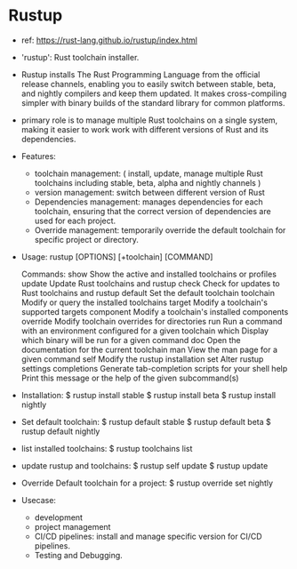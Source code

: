 # Rustup

- ref: https://rust-lang.github.io/rustup/index.html
- 'rustup': Rust toolchain installer.

- Rustup installs The Rust Programming Language from the official release channels, enabling you to easily
  switch between stable, beta, and nightly compilers and keep them updated. It makes cross-compiling simpler
  with binary builds of the standard library for common platforms.

- primary role is to manage multiple Rust toolchains on a single system, making it easier to work work with
  different versions of Rust and its dependencies.

- Features:
    - toolchain management: ( install, update, manage multiple Rust toolchains including stable, beta, alpha
      and nightly channels )
    - version management: switch between different version of Rust
    - Dependencies management: manages dependencies for each toolchain, ensuring that the correct version of
      dependencies are used for each project.
    - Override management: temporarily override the default toolchain for specific project or directory.

- Usage: rustup [OPTIONS] [+toolchain] [COMMAND]

    Commands:
      show         Show the active and installed toolchains or profiles
      update       Update Rust toolchains and rustup
      check        Check for updates to Rust toolchains and rustup
      default      Set the default toolchain
      toolchain    Modify or query the installed toolchains
      target       Modify a toolchain's supported targets
      component    Modify a toolchain's installed components
      override     Modify toolchain overrides for directories
      run          Run a command with an environment configured for a given toolchain
      which        Display which binary will be run for a given command
      doc          Open the documentation for the current toolchain
      man          View the man page for a given command
      self         Modify the rustup installation
      set          Alter rustup settings
      completions  Generate tab-completion scripts for your shell
      help         Print this message or the help of the given subcommand(s)

- Installation:
    $ rustup install stable
    $ rustup install beta
    $ rustup install nightly

- Set default toolchain:
    $ rustup default stable
    $ rustup default beta
    $ rustup default nightly

- list installed toolchains:
    $ rustup toolchains list

- update rustup and toolchains:
    $ rustup self update
    $ rustup update

- Override Default toolchain for a project:
    $ rustup override set nightly

- Usecase:
    - development
    - project management
    - CI/CD pipelines: install and manage specific version for CI/CD pipelines.
    - Testing and Debugging.


